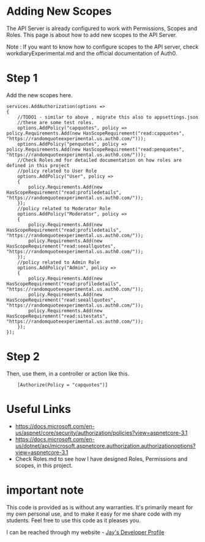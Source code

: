 # Adding New Scopes

The API Server is already configured to work with Permissions, Scopes and Roles. This page is about how to add new scopes to the API Server.

Note : If you want to know how to configure scopes to the API server, check workdiaryExperimental.md and the official documentation of Auth0.

# Step 1

Add the new scopes here.

    services.AddAuthorization(options =>
    {
        //TODO1 - similar to above , migrate this also to appsettings.json
        //these are some test roles. 
        options.AddPolicy("capquotes", policy => policy.Requirements.Add(new HasScopeRequirement("read:capquotes", "https://randomquoteexperimental.us.auth0.com/")));
        options.AddPolicy("penquotes", policy => policy.Requirements.Add(new HasScopeRequirement("read:penquotes", "https://randomquoteexperimental.us.auth0.com/")));
        //Check Roles.md for detailed documentation on how roles are defined in this project
        //policy related to User Role
        options.AddPolicy("User", policy => 
        {
            policy.Requirements.Add(new HasScopeRequirement("read:profiledetails", "https://randomquoteexperimental.us.auth0.com/"));
        });
        //policy related to Moderator Role
        options.AddPolicy("Moderator", policy =>
        {
            policy.Requirements.Add(new HasScopeRequirement("read:profiledetails", "https://randomquoteexperimental.us.auth0.com/"));
            policy.Requirements.Add(new HasScopeRequirement("read:seeallquotes", "https://randomquoteexperimental.us.auth0.com/"));
        });
        //policy related to Admin Role
        options.AddPolicy("Admin", policy =>
        {
            policy.Requirements.Add(new HasScopeRequirement("read:profiledetails", "https://randomquoteexperimental.us.auth0.com/"));
            policy.Requirements.Add(new HasScopeRequirement("read:seeallquotes", "https://randomquoteexperimental.us.auth0.com/"));
            policy.Requirements.Add(new HasScopeRequirement("read:sitestats", "https://randomquoteexperimental.us.auth0.com/"));
        });
    });

# Step 2

Then, use them, in a controller or action like this.

        [Authorize(Policy = "capquotes")]

# Useful Links

* https://docs.microsoft.com/en-us/aspnet/core/security/authorization/policies?view=aspnetcore-3.1
* https://docs.microsoft.com/en-us/dotnet/api/microsoft.aspnetcore.authorization.authorizationoptions?view=aspnetcore-3.1
* Check Roles.md to see how I have designed Roles, Permissions and scopes, in this project.

# important note 

This code is provided as is without any warranties. It's primarily meant for my own personal use, and to make it easy for me share code with my students. Feel free to use this code as it pleases you.

I can be reached through my website - [Jay's Developer Profile](https://jay-study-nildana.github.io/developerprofile)